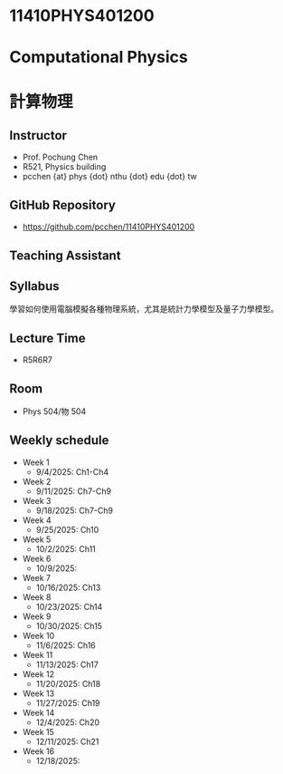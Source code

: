# 11410PHYS401200
# Computational Physics
# 計算物理

## Instructor
* Prof. Pochung Chen
* R521, Physics building
* pcchen {at} phys {dot} nthu {dot} edu {dot} tw

## GitHub Repository
* https://github.com/pcchen/11410PHYS401200

## Teaching Assistant

## Syllabus
學習如何使用電腦模擬各種物理系統，尤其是統計力學模型及量子力學模型。

## Lecture Time
* R5R6R7

## Room
* Phys 504/物 504

## Weekly schedule
* Week 1
  * 9/4/2025: Ch1-Ch4
* Week 2
  * 9/11/2025: Ch7-Ch9
* Week 3
  * 9/18/2025: Ch7-Ch9
* Week 4
  * 9/25/2025: Ch10
* Week 5
  * 10/2/2025: Ch11
* Week 6
  * 10/9/2025:
* Week 7
  * 10/16/2025: Ch13
* Week 8
  * 10/23/2025: Ch14
* Week 9
  * 10/30/2025: Ch15
* Week 10
  * 11/6/2025: Ch16
* Week 11
  * 11/13/2025: Ch17
* Week 12
  * 11/20/2025: Ch18
* Week 13
  * 11/27/2025: Ch19
* Week 14
  * 12/4/2025: Ch20
* Week 15
  * 12/11/2025: Ch21
* Week 16
  * 12/18/2025:
